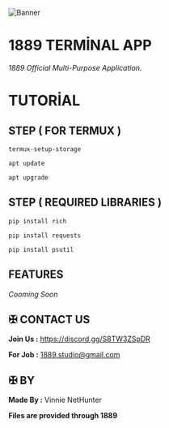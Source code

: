 ![Banner](https://github.com/user-attachments/assets/c6702cd7-8638-44ad-aff9-a7b93202c308)



# 1889 TERMİNAL APP

*1889 Official Multi-Purpose Application.*


# TUTORİAL



## STEP ( FOR TERMUX )

```
termux-setup-storage
```
```
apt update
```
```
apt upgrade
```



## STEP ( REQUIRED LIBRARIES )

```
pip install rich
```
```
pip install requests
```
```
pip install psutil
```



## FEATURES 

*Cooming Soon*



## ✠ CONTACT US 

**Join Us :** https://discord.gg/S8TW3ZSpDR

**For Job :** 1889.studio@gmail.com



## ✠ BY 

**Made By :** Vinnie NetHunter

**Files are provided through 1889**
